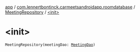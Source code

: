 [app](../../index.md) / [com.lennertbontinck.carmeetsandroidapp.roomdatabase](../index.md) / [MeetingRepository](index.md) / [&lt;init&gt;](./-init-.md)

# &lt;init&gt;

`MeetingRepository(meetingDao: `[`MeetingDao`](../-meeting-dao/index.md)`)`